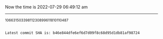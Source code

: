 Now the time is 2022-07-29 06:49:12 am

---

<small>10663150339811230899611810110487</small>

```txt

Latest commit SHA is: b46e844dfe6ef6d7d09f8c68d95d1db81af98724
```

